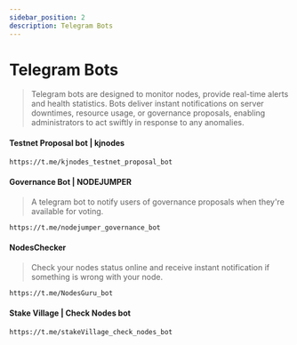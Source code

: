 ```yaml
---
sidebar_position: 2
description: Telegram Bots 
---
```


# Telegram Bots

> Telegram bots are designed to monitor nodes, provide real-time alerts and health statistics. Bots deliver instant notifications on server downtimes, resource usage, or governance proposals, enabling administrators to act swiftly in response to any anomalies.

#### Testnet Proposal bot | kjnodes
```bash
https://t.me/kjnodes_testnet_proposal_bot
```

#### Governance Bot | NODEJUMPER

> A telegram bot to notify users of governance proposals when they're available for voting.
```bash
https://t.me/nodejumper_governance_bot
```

#### NodesChecker

> Check your nodes status online and receive instant notification if something is wrong with your node.
```bash
https://t.me/NodesGuru_bot
```

#### Stake Village | Check Nodes bot
```bash
https://t.me/stakeVillage_check_nodes_bot
```
